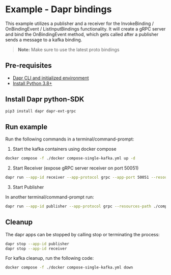 # Example - Dapr bindings

This example utilizes a publisher and a receiver for the InvokeBinding / OnBindingEvent / ListInputBindings functionality. It will create a gRPC server and bind the OnBindingEvent method, which gets called after a publisher sends a message to a kafka binding.

> **Note:** Make sure to use the latest proto bindings

## Pre-requisites

- [Dapr CLI and initialized environment](https://docs.dapr.io/getting-started)
- [Install Python 3.8+](https://www.python.org/downloads/)

## Install Dapr python-SDK

<!-- Our CI/CD pipeline automatically installs the correct version, so we can skip this step in the automation -->

```bash
pip3 install dapr dapr-ext-grpc
```

## Run example

Run the following commands in a terminal/command-prompt:

<!-- STEP
name: Kafka install
sleep: 30
-->

1. Start the kafka containers using docker compose 

```bash
docker compose -f ./docker compose-single-kafka.yml up -d
```

<!-- END_STEP -->

<!-- STEP
name: Start Receiver
expected_stdout_lines: 
  - '== APP == {"id": 1, "message": "hello world"}'
  - '== APP == {"id": 2, "message": "hello world"}'
  - '== APP == {"id": 3, "message": "hello world"}'
background: true
sleep: 5
-->

2. Start Receiver (expose gRPC server receiver on port 50051) 

```bash
dapr run --app-id receiver --app-protocol grpc --app-port 50051 --resources-path ./components python3 invoke-input-binding.py
```

<!-- END_STEP -->

3. Start Publisher

In another terminal/command-prompt run:

<!-- STEP
name: Start Publisher
expected_stdout_lines: 
  - '== APP == Sending message id: 1, message "hello world"'
  - '== APP == Sending message id: 2, message "hello world"'
  - '== APP == Sending message id: 3, message "hello world"'
background: true
sleep: 5
-->

```bash
dapr run --app-id publisher --app-protocol grpc --resources-path ./components python3 invoke-output-binding.py
```

<!-- END_STEP -->

## Cleanup

<!-- STEP
name: Cleanup
expected_stdout_lines:
  - '✅  app stopped successfully: publisher'
  - '✅  app stopped successfully: receiver'
-->

The dapr apps can be stopped by calling stop or terminating the process:

```bash
dapr stop --app-id publisher
dapr stop --app-id receiver
```

For kafka cleanup, run the following code:

```bash
docker compose -f ./docker compose-single-kafka.yml down
```

<!-- END_STEP -->
